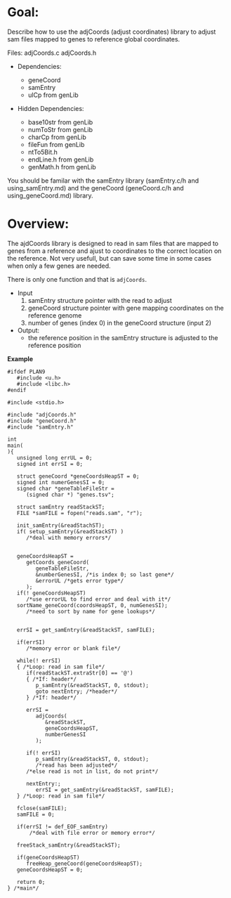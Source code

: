 # Goal:

Describe how to use the adjCoords (adjust coordinates)
  library to adjust sam files mapped to genes to reference
  global coordinates.

Files: adjCoords.c adjCoords.h

- Dependencies:
  - geneCoord
  - samEntry
  - ulCp from genLib

- Hidden Dependencies:
  - base10str from genLib
  - numToStr from genLib
  - charCp from genLib
  - fileFun from genLib
  - ntTo5Bit.h
  - endLine.h from genLib
  - genMath.h from genLib

You should be familar with the samEntry library
  (samEntry.c/h and using\_samEntry.md) and the geneCoord
  (geneCoord.c/h and using\_geneCoord.md) library.

# Overview:

The ajdCoords library is designed to read in sam files
  that are mapped to genes from a reference and ajust to
  coordinates to the correct location on the reference.
  Not very usefull, but can save some time in some cases
  when only a few genes are needed.

There is only one function and that is `adjCoords`.

- Input
  1. samEntry structure pointer with the read to adjust
  2. geneCoord structure pointer with gene mapping
     coordinates on the reference genome
  3. number of genes (index 0) in the geneCoord structure
     (input 2)
- Output:
  - the reference position in the samEntry structure is
    adjusted to the reference position

**Example**

```
#ifdef PLAN9
   #include <u.h>
   #include <libc.h>
#endif

#include <stdio.h>

#include "adjCoords.h"
#include "geneCoord.h"
#include "samEntry.h"

int
main(
){
   unsigned long errUL = 0;
   signed int errSI = 0;

   struct geneCoord *geneCoordsHeapST = 0;
   signed int numerGenesSI = 0;
   signed char *geneTableFileStr =
      (signed char *) "genes.tsv";

   struct samEntry readStackST;
   FILE *samFILE = fopen("reads.sam", "r");

   init_samEntry(&readStachST);
   if( setup_samEntry(&readStackST) )
      /*deal with memory errors*/
   

   geneCoordsHeapST =
      getCoords_geneCoord(
         geneTableFileStr,
         &numberGenesSI, /*is index 0; so last gene*/
         &errorUL /*gets error type*/
      );
   if(! geneCoordsHeapST)
      /*use errorUL to find error and deal with it*/
   sortName_geneCoord(coordsHeapST, 0, numGenesSI);
      /*need to sort by name for gene lookups*/


   errSI = get_samEntry(&readStackST, samFILE);

   if(errSI)
      /*memory error or blank file*/

   while(! errSI)
   { /*Loop: read in sam file*/
      if(readStackST.extraStr[0] == '@')
      { /*If: header*/
         p_samEntry(&readStackST, 0, stdout);
         goto nextEntry; /*header*/
      } /*If: header*/

      errSI =
         adjCoords(
            &readStackST,
            geneCoordsHeapST,
            numberGenesSI
         );

      if(! errSI)
         p_samEntry(&readStackST, 0, stdout);
         /*read has been adjusted*/
      /*else read is not in list, do not print*/

      nextEntry:;
         errSI = get_samEntry(&readStackST, samFILE);
   } /*Loop: read in sam file*/

   fclose(samFILE);
   samFILE = 0;

   if(errSI != def_EOF_samEntry)
       /*deal with file error or memory error*/

   freeStack_samEntry(&readStackST);

   if(geneCoordsHeapST)
      freeHeap_geneCoord(geneCoordsHeapST);
   geneCoordsHeapST = 0;

   return 0;
} /*main*/
```
